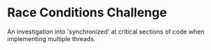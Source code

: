 <h1>Race Conditions Challenge</h1>

An investigation into 'synchronized' at critical sections of code when implementing multiple threads.
